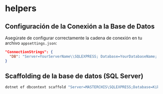 # helpers

## Configuración de la Conexión a la Base de Datos

Asegúrate de configurar correctamente la cadena de conexión en tu archivo `appsettings.json`:

```json
"ConnectionStrings": {
  "DB": "Server=YourServerName\\SQLEXPRESS; Database=YourDatabaseName; Integrated Security=true; Persist Security Info=False; TrustServerCertificate=True"
}
```

## Scaffolding de la base de datos (SQL Server)
```cmd
dotnet ef dbcontext scaffold "Server=MASTERCHIS\SQLEXPRESS;Database=Kikis_DB;Integrated Security=True;TrustServerCertificate=True" Microsoft.EntityFrameworkCore.SqlServer -o Data
```
